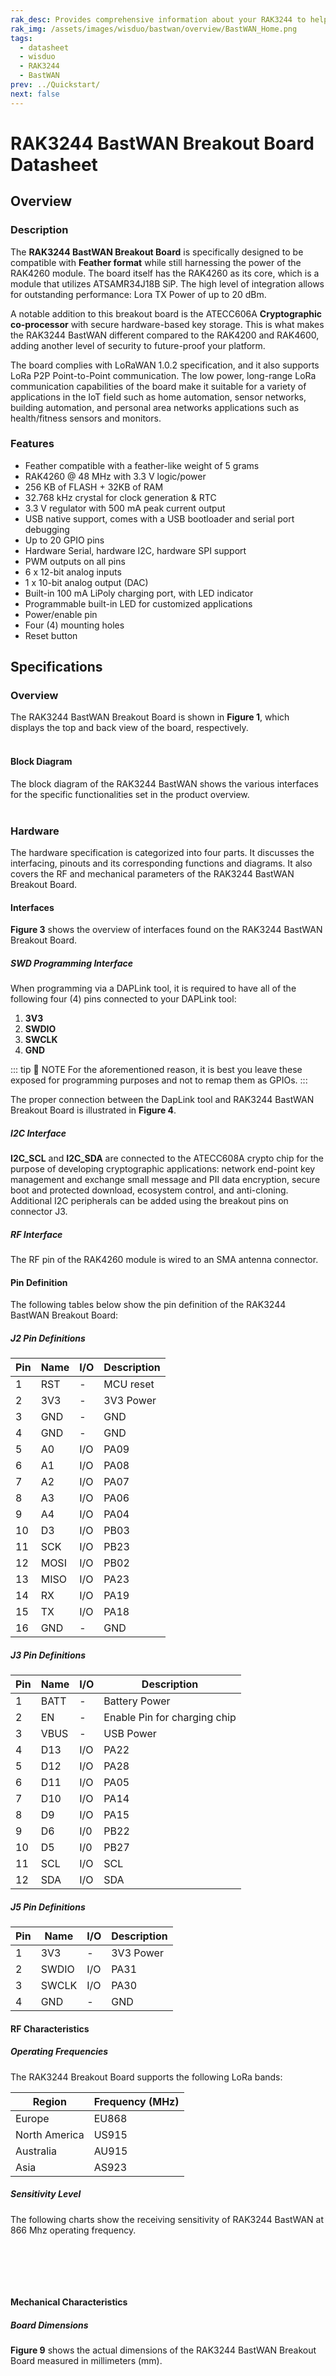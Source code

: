 ```yaml
---
rak_desc: Provides comprehensive information about your RAK3244 to help you use it. This information includes technical specifications, characteristics, and requirements, and it also discusses the device components.
rak_img: /assets/images/wisduo/bastwan/overview/BastWAN_Home.png
tags:
  - datasheet
  - wisduo
  - RAK3244
  - BastWAN
prev: ../Quickstart/
next: false
---
```


# RAK3244 BastWAN Breakout Board Datasheet

## Overview

### Description

The **RAK3244 BastWAN Breakout Board** is specifically designed to be compatible with **Feather format** while still harnessing the power of the RAK4260 module. The board itself has the RAK4260 as its core, which is a module that utilizes ATSAMR34J18B SiP. The high level of integration allows for outstanding performance: Lora TX Power of up to 20&nbsp;dBm.

A notable addition to this breakout board is the ATECC606A **Cryptographic co-processor** with secure hardware-based key storage. This is what makes the RAK3244 BastWAN different compared to the RAK4200 and RAK4600, adding another level of security to future-proof your platform.

The board complies with LoRaWAN 1.0.2 specification, and it also supports LoRa P2P Point-to-Point communication. The low power, long-range LoRa communication capabilities of the board make it suitable for a variety of applications in the IoT field such as home automation, sensor networks, building automation, and personal area networks applications such as health/fitness sensors and monitors.

### Features

- Feather compatible with a feather-like weight of 5 grams
- RAK4260 @ 48&nbsp;MHz with 3.3&nbsp;V logic/power
- 256&nbsp;KB of FLASH + 32KB of RAM
- 32.768&nbsp;kHz crystal for clock generation & RTC
- 3.3&nbsp;V regulator with 500&nbsp;mA peak current output
- USB native support, comes with a USB bootloader and serial port debugging
- Up to 20 GPIO pins
- Hardware Serial, hardware I2C, hardware SPI support
- PWM outputs on all pins
- 6 x 12-bit analog inputs
- 1 x 10-bit analog output (DAC)
- Built-in 100&nbsp;mA LiPoly charging port, with LED indicator
- Programmable built-in LED for customized applications
- Power/enable pin
- Four (4) mounting holes
- Reset button

## Specifications

### Overview  
  
The RAK3244 BastWAN Breakout Board is shown in **Figure 1**, which displays the top and back view of the board, respectively.<br><br>

<rk-img
  src="/assets/images/wisduo/bastwan/datasheet/rak3244-front-back.svg"
  width="40%"
  caption="RAK3244 BastWAN Breakout Board Front and Back View"
/>

#### Block Diagram

The block diagram of the RAK3244 BastWAN shows the various interfaces for the specific functionalities set in the product overview. <br><br>

<rk-img
  src="/assets/images/wisduo/bastwan/datasheet/rak3244-block-diagram.svg"
  width="80%"
  caption="RAK3244 BastWAN Breakout Board Block Diagram"
/>

### Hardware

The hardware specification is categorized into four parts. It discusses the interfacing, pinouts and its corresponding functions and diagrams. It also covers the RF and mechanical parameters of the RAK3244 BastWAN Breakout Board.

#### Interfaces  
  
**Figure 3** shows the overview of interfaces found on the RAK3244 BastWAN Breakout Board.
  
<rk-img
  src="/assets/images/wisduo/bastwan/datasheet/rak3244-interface.svg"
  width="70%"
  caption="RAK3244 BastWAN Breakout Board Interface Overview"
/>
  
##### SWD Programming Interface

When programming via a DAPLink tool, it is required to have all of the following four (4) pins connected to your DAPLink tool:

1. **3V3**
2. **SWDIO**
3. **SWCLK**
4. **GND**

::: tip 📝 NOTE
For the aforementioned reason, it is best you leave these exposed for programming purposes and not to remap them as GPIOs.
:::    
  
The proper connection between the DapLink tool and RAK3244 BastWAN Breakout Board is illustrated in **Figure 4**.

<rk-img
  src="/assets/images/wisduo/bastwan/datasheet/rak3244_daplink.png"
  width="45%"
  caption="RAK3244 BastWAN Breakout Board Pinout for DapLink tool"
/>

##### I2C Interface

**I2C_SCL** and **I2C_SDA** are connected to the ATECC608A crypto chip for the purpose of developing cryptographic applications: network end-point key management and exchange small message and PII data encryption, secure boot and protected download, ecosystem control, and anti-cloning. Additional I2C peripherals can be added using the breakout pins on connector J3.

##### RF Interface  
  
The RF pin of the RAK4260 module is wired to an SMA antenna connector.

#### Pin Definition

<rk-img
  src="/assets/images/wisduo/bastwan/datasheet/rak3244-pinout.svg"
  width="50%"
  caption="RAK3244 BastWAN Breakout Board Pinout"
/>

The following tables below show the pin definition of the RAK3244 BastWAN Breakout Board:

##### J2 Pin Definitions

| Pin |Name | I/O |Description|
| --- | --- | --- | --------- | 
| 1   | RST | -   | MCU reset | 
| 2   | 3V3 | -   | 3V3 Power | 
| 3   | GND | -   | GND       | 
| 4   | GND | -   | GND       |
| 5   | A0  | I/O | PA09      | 
| 6   | A1  | I/O | PA08      | 
| 7   | A2  | I/O | PA07      | 
| 8   | A3  | I/O | PA06      | 
| 9   | A4  | I/O | PA04      | 
| 10  | D3  | I/O | PB03      | 
| 11  | SCK | I/O | PB23      | 
| 12  |MOSI | I/O | PB02      | 
| 13  |MISO | I/O | PA23      | 
| 14  | RX  | I/O | PA19      | 
| 15  | TX  | I/O | PA18      | 
| 16  | GND | -   | GND       | 

##### J3 Pin Definitions

| Pin | Name | I/O | Description                     |
| --- | --   | --- | ------------------------------- | 
| 1   | BATT | -   | Battery Power                   | 
| 2   | EN   | -   | Enable Pin for charging chip    | 
| 3   | VBUS | -   | USB Power                       | 
| 4   | D13  | I/O | PA22                            |
| 5   | D12  | I/O | PA28                            | 
| 6   | D11  | I/O | PA05                            | 
| 7   | D10  | I/O | PA14                            | 
| 8   | D9   | I/O | PA15                            | 
| 9   | D6   | I/0 | PB22                            | 
| 10  | D5   | I/0 | PB27                            | 
| 11  | SCL  | I/O | SCL                             | 
| 12  | SDA  | I/O | SDA                             | 

##### J5 Pin Definitions

| Pin | Name  | I/O | Description  |
| --- | ------| --- | ------------ | 
| 1   | 3V3   | -   | 3V3 Power    | 
| 2   | SWDIO | I/O | PA31         | 
| 3   | SWCLK | I/O | PA30         | 
| 4   | GND   | -   | GND          |

#### RF Characteristics  
  
##### Operating Frequencies  
  
The RAK3244 Breakout Board supports the following LoRa bands:  
  
| Region | Frequency (MHz) |
|-|-|
| Europe | EU868 |
| North America | US915 |
| Australia | AU915 |
| Asia | AS923 |
  
##### Sensitivity Level  
  
The following charts show the receiving sensitivity of RAK3244 BastWAN at 866&nbsp;Mhz operating frequency.<br><br>

  
<rk-img
  src="/assets/images/wisduo/bastwan/datasheet/rak3244_sensitivity1.png"
  width="80%"
  caption="RAK3244 BastWAN Breakout Board Sensitivity Levels"
/>

<br>

<rk-img
  src="/assets/images/wisduo/bastwan/datasheet/rak3244_sensitivity2.png"
  width="55%"
  caption="RAK3244 BastWAN Breakout Board Sensitivity Plot @ SF7"
/>

<br>

<rk-img
  src="/assets/images/wisduo/bastwan/datasheet/rak3244_sensitivity3.png"
  width="55%"
  caption="RAK3244 BastWAN Breakout Board Sensitivity Plot @ SF12"
/>

<!--
#### Electrical Characteristics

##### Power Consumption  
  
| Item                    | Power Consumption | Condition            |
| ----------------------- | ----------------- | -------------------- |
| Output Power 20dB(MAX)    | TBD          | -      |
| Output Power 17dB    | TBD           | -      |
| Output Power 14dB    | TBD | -        |
| Receive mode | TBD           | -                    |
| Sleep mode              | TBD            | - |

::: tip Note:
:pencil:TBD : To be disclosed
:::  
-->
  
#### Mechanical Characteristics

##### Board Dimensions
  
**Figure 9** shows the actual dimensions of the RAK3244 BastWAN Breakout Board measured in millimeters (mm). <br><br>

<rk-img
  src="/assets/images/wisduo/bastwan/datasheet/rak3244_mechanical.png"
  width="65%"
  caption="RAK3244 BastWAN Breakout Board Board Dimension"
/>